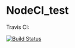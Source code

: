 # NodeCI_test

Travis CI:

[![Build Status](https://api.travis-ci.org/Kamuffel/NodeCI_test.svg?branch=master)](https://api.travis-ci.org/Kamuffel/NodeCI_test.svg?branch=master)
